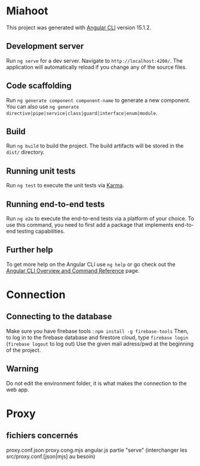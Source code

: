 # Miahoot

This project was generated with [Angular CLI](https://github.com/angular/angular-cli) version 15.1.2.

## Development server

Run `ng serve` for a dev server. Navigate to `http://localhost:4200/`. The application will automatically reload if you change any of the source files.

## Code scaffolding

Run `ng generate component component-name` to generate a new component. You can also use `ng generate directive|pipe|service|class|guard|interface|enum|module`.

## Build

Run `ng build` to build the project. The build artifacts will be stored in the `dist/` directory.

## Running unit tests

Run `ng test` to execute the unit tests via [Karma](https://karma-runner.github.io).

## Running end-to-end tests

Run `ng e2e` to execute the end-to-end tests via a platform of your choice. To use this command, you need to first add a package that implements end-to-end testing capabilities.

## Further help

To get more help on the Angular CLI use `ng help` or go check out the [Angular CLI Overview and Command Reference](https://angular.io/cli) page.

# Connection 

## Connecting to the database
Make sure you have firebase tools : `npm install -g firebase-tools`
Then, to log in to the firebase database and firestore cloud, type `firebase login` (`firebase logout` to log out) 
Use the given mail adress/pwd at the beginning of the project. 

## Warning
Do not edit the environment folder, it is what makes the connection to the web app. 

# Proxy  

## fichiers concernés 

proxy.conf.json
proxy.cong.mjs
angular.js partie "serve" (interchanger les src/proxy.conf.[json|mjs] au besoin)


